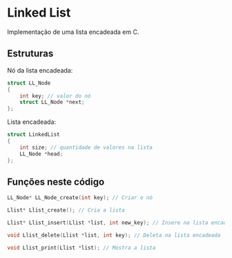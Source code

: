 # Linked List
Implementação de uma lista encadeada em C.
## Estruturas
Nó da lista encadeada:
```c
struct LL_Node
{
    int key; // valor do nó
    struct LL_Node *next;
};
```
Lista encadeada:
```c
struct LinkedList
{
    int size; // quantidade de valores na lista
    LL_Node *head;
};
```
## Funções neste código
```c
LL_Node* LL_Node_create(int key); // Criar o nó
```
```c
Llist* Llist_create(); // Cria a lista
```
```c
Llist* Llist_insert(Llist *list, int new_key); // Insere na lista encadeada
```
```c
void Llist_delete(Llist *list, int key); // Deleta na lista encadeada
```
```c
void Llist_print(Llist *list); // Mostra a lista
```
